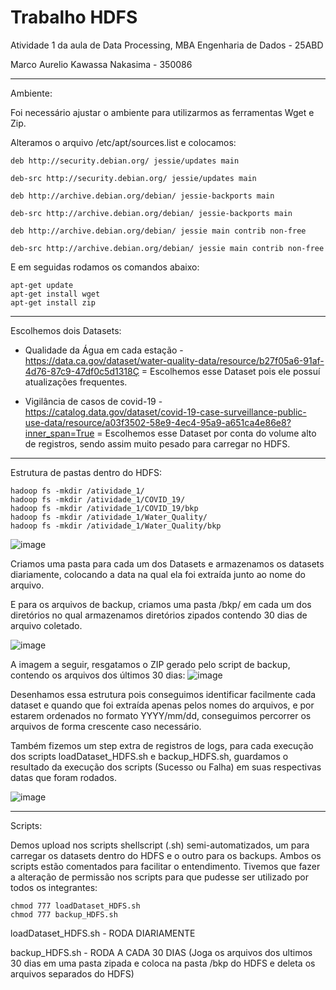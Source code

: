 # Trabalho HDFS
Atividade 1 da aula de Data Processing, MBA Engenharia de Dados - 25ABD

Marco Aurelio Kawassa Nakasima - 350086

-------------------------------------------

Ambiente:

Foi necessário ajustar o ambiente para utilizarmos as ferramentas Wget e Zip.

Alteramos o arquivo /etc/apt/sources.list e colocamos:
```
deb http://security.debian.org/ jessie/updates main

deb-src http://security.debian.org/ jessie/updates main

deb http://archive.debian.org/debian/ jessie-backports main

deb-src http://archive.debian.org/debian/ jessie-backports main

deb http://archive.debian.org/debian/ jessie main contrib non-free

deb-src http://archive.debian.org/debian/ jessie main contrib non-free
```
E em seguidas rodamos os comandos abaixo:
```
apt-get update
apt-get install wget
apt-get install zip
```
-------------------------------------------
Escolhemos dois Datasets:
- Qualidade da Água em cada estação - https://data.ca.gov/dataset/water-quality-data/resource/b27f05a6-91af-4d76-87c9-47df0c5d1318Ç = Escolhemos esse Dataset pois ele possuí atualizações frequentes.


- Vigilância de casos de covid-19 - https://catalog.data.gov/dataset/covid-19-case-surveillance-public-use-data/resource/a03f3502-58e9-4ec4-95a9-a651ca4e86e8?inner_span=True = Escolhemos esse Dataset por conta do volume alto de registros, sendo assim muito pesado para carregar no HDFS.
-------------------------------------------
Estrutura de pastas dentro do HDFS:
```
hadoop fs -mkdir /atividade_1/
hadoop fs -mkdir /atividade_1/COVID_19/
hadoop fs -mkdir /atividade_1/COVID_19/bkp
hadoop fs -mkdir /atividade_1/Water_Quality/
hadoop fs -mkdir /atividade_1/Water_Quality/bkp
```
![image](https://user-images.githubusercontent.com/13857701/235383811-e817ee56-da65-4fa1-be72-81c76478e8d9.png)

Criamos uma pasta para cada um dos Datasets e armazenamos os datasets diariamente, colocando a data na qual ela foi extraída junto ao nome do arquivo.

E para os arquivos de backup, criamos uma pasta /bkp/ em cada um dos diretórios no qual armazenamos diretórios zipados contendo 30 dias de arquivo coletado.

![image](https://user-images.githubusercontent.com/13857701/235384543-b4487673-4ff8-4e11-8b60-bbc6d3997cb0.png)

A imagem a seguir, resgatamos o ZIP gerado pelo script de backup, contendo os arquivos dos últimos 30 dias:
![image](https://user-images.githubusercontent.com/13857701/235388538-52354451-d41a-4a2f-93e5-14820c15a629.png)


Desenhamos essa estrutura pois conseguimos identificar facilmente cada dataset e quando que foi extraída apenas pelos nomes do arquivos, e por estarem ordenados no formato YYYY/mm/dd, conseguimos percorrer os arquivos de forma crescente caso necessário.

Também fizemos um step extra de registros de logs, para cada execução dos scripts loadDataset_HDFS.sh e backup_HDFS.sh, guardamos o resultado da execução dos scripts (Sucesso ou Falha) em suas respectivas datas que foram rodados.

![image](https://user-images.githubusercontent.com/13857701/235386533-665deca7-83af-472a-a782-8ba791d36e0c.png)

-------------------------------------------
Scripts:

Demos upload nos scripts shellscript (.sh) semi-automatizados, um para carregar os datasets dentro do HDFS e o outro para os backups. Ambos os scripts estão comentados para facilitar o entendimento. Tivemos que fazer a alteração de permissão nos scripts para que pudesse ser utilizado por todos os integrantes:

```
chmod 777 loadDataset_HDFS.sh
chmod 777 backup_HDFS.sh
```

loadDataset_HDFS.sh - RODA DIARIAMENTE

backup_HDFS.sh - RODA A CADA 30 DIAS (Joga os arquivos dos ultimos 30 dias em uma pasta zipada e coloca na pasta /bkp do HDFS e deleta os arquivos separados do HDFS)
